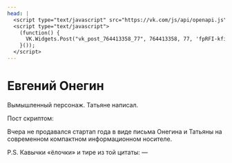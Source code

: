 ```yaml
---
head: |
  <script type="text/javascript" src="https://vk.com/js/api/openapi.js"></script>
  <script type="text/javascript">
    (function() {
      VK.Widgets.Post("vk_post_764413358_77", 764413358, 77, 'fpRFI-kfiu5p25gaOQX_VkbTbDFe');
    }());
  </script>
---
```


Евгений Онегин
==============

Вымышленный персонаж. Татьяне написал.

Пост скриптом:

<div id="vk_post_764413358_77"></div>

Вчера не продавался стартап года в виде письма Онегина и Татьяны на современном компактном информационном носителе.

P.S. Кавычки «ёлочки» и тире из той цитаты: &mdash;